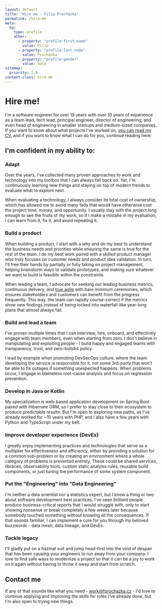 ```yaml
---
layout: default
title: "Hire me - Filip Procházka"
permalink: /hire-me
meta:
  og:
    type: profile
    other:
      - property: "profile:first_name"
        value: Filip
      - property: "profile:last_name"
        value: Procházka
      - property: "profile:gender"
        value: male
sitemap:
  priority: 1.0
content-class: hire-me
---
```


# Hire me!

I'm a software engineer for over 19 years with over 10 years of experience as a team lead, tech lead, principal engineer, director of engineering, and even head of engineering in smaller startups and medium-sized companies.
If you want to know about what projects I've worked on, [you can read my CV](/cv), and if you want to know what I can do for you, continue reading here:

## I'm confident in my ability to:

### Adapt

Over the years, I've collected many proven approaches to work and technology into my toolbox that I can always fall back on.
Yet, I'm continuously learning new things and staying on top of modern trends to evaluate what to explore next.

When evaluating a technology, I always consider its total cost of ownership, which has allowed me to avoid many fads that would have otherwise cost the project time, money, and opportunity.
I usually stay with the project long enough to see the fruits of my work, so if I make a mistake in my evaluation, I can learn from it, fix it, and avoid repeating it.

### Build a product

When building a product, I start with a why and do my best to understand the business needs and priorities while ensuring the same is true for the rest of the team.
I do my best work paired with a skilled product manager who truly focuses on customer needs and product idea validation.
In turn, I'll free their hands by partially or fully taking on project management, helping brainstorm ways to validate prototypes, and making sure whatever we want to build is feasible within the constraints.

When leading a team, I advocate for seeking out leading business metrics, continuous delivery, and [true agile](https://agilemanifesto.org/) with bare minimum ceremonies, which ensures stakeholders and customers can benefit from the progress frequently.
This way, the team can rapidly course-correct if the metrics show new findings instead of being locked into waterfall-like year-long plans that almost always fail.

### Build and lead a team

I've proven multiple times that I can interview, hire, onboard, and effectively engage with team members, even when starting from zero.
I don't believe in manipulating and exploiting people - I build happy and engaged teams with transparency, trust, and zero-bullshit policy.

I lead by example when promoting DevSecOps culture, where the team developing the service is responsible for it, not some 3rd-party that won't be able to fix outages if something unexpected happens.
When problems occur, I engage in blameless root-cause analysis and focus on regression prevention.

### Develop in Java or Kotlin

My specialization is web-based application development on Spring Boot paired with Hibernate ORM, so I prefer to stay close to their ecosystem to produce predictable results.
But I'm open to exploring new paths, as I've already worked for ~10 years with PHP, and I also have a few years with Python and TypeScript under my belt.

### Improve developer experience (DevEx)

I greatly enjoy implementing practices and technologies that serve as a multiplier for effectiveness and efficiency, either by providing a solution for a common sub-problem or by creating an environment where a whole category of problems is prevented entirely.
These could be shared services, libraries, observability tools, custom static analysis rules, reusable build components, or just tuning the performance of some system component.

### Put the "Engineering" into "Data Engineering"

I'm neither a data scientist nor a statistics expert, but I know a thing or two about software development best practices.
I've seen brilliant people produce business-critical reports that I would struggle with, only to start showing nonsense or break completely a few weeks later because somebody touched something without knowing all the consequences.
If that sounds familiar, I can implement a cure for you through my beloved buzzwords - data mesh, data lineage, and DevEx.

### Tackle legacy

I'll gladly put on a hazmat suit and jump head-first into the void of despair that has been causing your engineers to run away from your company.
I love to find safe ways to modernize a project so that it can be a joy to work on it again without having to throw it away and start from scratch.

## Contact me

If any of that sounds like what you need - [work@fprochazka.cz](email:work@fprochazka.cz) - I'd love to continue applying and improving the skills for roles I've already done, but I'm also open to trying new things.
